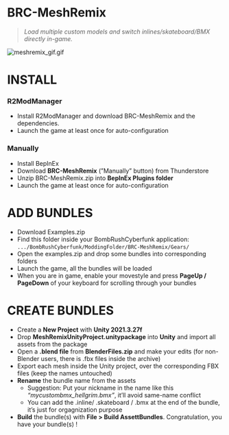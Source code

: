# BRC-MeshRemix

> *Load multiple custom models and* s*witch inlines/skateboard/BMX directly in-game.*
> 

![meshremix_gif.gif](RESOURCES/meshremix_gif.gif)

# INSTALL

### R2ModManager

- Install R2ModManager and download BRC-MeshRemix and the dependencies.
- Launch the game at least once for auto-configuration

### Manually

- Install BepInEx
- Download **BRC-MeshRemix** (”Manually” button) from Thunderstore
- Unzip BRC-MeshRemix.zip into **BepInEx Plugins folder**
- Launch the game at least once for auto-configuration

# ADD BUNDLES

- Download Examples.zip
- Find this folder inside your BombRushCyberfunk application: `.../BombRushCyberfunk/ModdingFolder/BRC-MeshRemix/Gears/`
- Open the examples.zip and drop some bundles into corresponding folders
- Launch the game, all the bundles will be loaded
- When you are in game, enable your movestyle and press **PageUp / PageDown** of your keyboard for scrolling through your bundles

# CREATE BUNDLES

- Create a **New Project** with **Unity 2021.3.27f**
- Drop **MeshRemixUnityProject.unitypackage** into **Unity** and import all assets from the package
- Open a **.blend file** from **BlenderFiles.zip** and make your edits (for non-Blender users, there is .fbx files inside the archive)
- Export each mesh inside the Unity project, over the corresponding FBX files (keep the names untouched)
- **Rename** the bundle name from the assets
    - Suggestion: Put your nickname in the name like this *“mycustombmx_hellgrim.bmx”*, it’ll avoid same-name conflict
    - You can add the .inline/ .skateboard / .bmx at the end of the bundle, it’s just for orgagnization purpose
- **Build** the bundle(s) with **File > Build AssettBundles**. Congratulation, you have your bundle(s) !